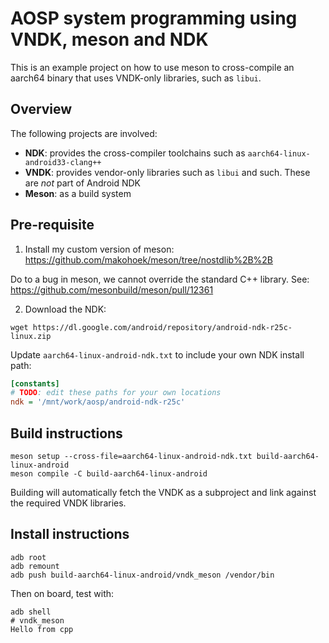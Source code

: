 # AOSP system programming using VNDK, meson and NDK

This is an example project on how to use meson to cross-compile an aarch64 binary
that uses VNDK-only libraries, such as `libui`.

## Overview

The following projects are involved:
- **NDK**: provides the cross-compiler toolchains such as `aarch64-linux-android33-clang++`
- **VNDK**: provides vendor-only libraries such as `libui` and such. These are *not* part of Android NDK
- **Meson**: as a build system

## Pre-requisite

1. Install my custom version of meson:
https://github.com/makohoek/meson/tree/nostdlib%2B%2B

Do to a bug in meson, we cannot override the standard C++ library. See:
https://github.com/mesonbuild/meson/pull/12361

2. Download the NDK:
```
wget https://dl.google.com/android/repository/android-ndk-r25c-linux.zip
```

Update `aarch64-linux-android-ndk.txt` to include your own NDK install path:
```ini
[constants]
# TODO: edit these paths for your own locations
ndk = '/mnt/work/aosp/android-ndk-r25c'
```

## Build instructions

```
meson setup --cross-file=aarch64-linux-android-ndk.txt build-aarch64-linux-android
meson compile -C build-aarch64-linux-android
```

Building will automatically fetch the VNDK as a subproject and link against the required VNDK libraries.

## Install instructions
```
adb root
adb remount
adb push build-aarch64-linux-android/vndk_meson /vendor/bin
```

Then on board, test with:
```
adb shell
# vndk_meson
Hello from cpp
```
